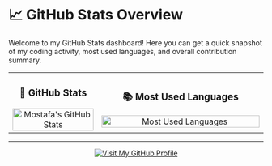 # 📈 GitHub Stats Overview

Welcome to my GitHub Stats dashboard! Here you can get a quick snapshot of my coding activity, most used languages, and overall contribution summary.

<table>
  <tr>
    <td align="center" width="35%">
      <h3>🔧 GitHub Stats</h3>
      <img src="https://github-readme-stats.vercel.app/api?username=Mostafa-SAID7&show_icons=true&theme=github-dark&hide_border=false&count_private=true" alt="Mostafa's GitHub Stats" width="100%" />
    </td>
    <td align="center" width="65%">
      <h3>📚 Most Used Languages</h3>
      <img src="https://github-readme-stats.vercel.app/api/top-langs/?username=Mostafa-SAID7&layout=compact&theme=github-dark&hide_border=false" alt="Most Used Languages" width="100%" />
    </td>
  </tr>
</table>

---

<div align="center">
  <a href="https://github.com/Mostafa-SAID7" target="_blank">
    <img src="https://img.shields.io/badge/🔗 Visit My GitHub Profile-181717?style=for-the-badge&logo=github&logoColor=white" alt="Visit My GitHub Profile"/>
  </a>
</div>

